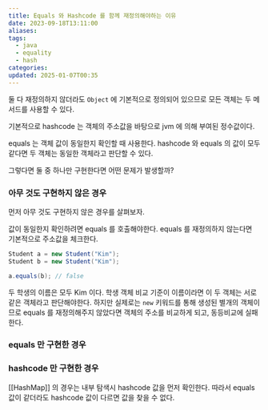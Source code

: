 ```yaml
---
title: Equals 와 Hashcode 를 함께 재정의해야하는 이유
date: 2023-09-18T13:11:00
aliases: 
tags:
  - java
  - equality
  - hash
categories: 
updated: 2025-01-07T00:35
---
```


둘 다 재정의하지 않더라도 `Object` 에 기본적으로 정의되어 있으므로 모든 객체는 두 메서드를 사용할 수 있다.

기본적으로 hashcode 는 객체의 주소값을 바탕으로 jvm 에 의해 부여된 정수값이다.

equals 는 객체 값이 동일한지 확인할 때 사용한다. hashcode 와 equals 의 값이 모두 같다면 두 객체는 동일한 객체라고 판단할 수 있다.

그렇다면 둘 중 하나만 구현한다면 어떤 문제가 발생할까?

### 아무 것도 구현하지 않은 경우

먼저 아무 것도 구현하지 않은 경우를 살펴보자.

값이 동일한지 확인하려면 equals 를 호출해야한다. equals 를 재정의하지 않는다면 기본적으로 주소값을 체크한다.

```java
Student a = new Student("Kim");
Student b = new Student("Kim");

a.equals(b); // false
```

두 학생의 이름은 모두 Kim 이다. 학생 객체 비교 기준이 이름이라면 이 두 객체는 서로 같은 객체라고 판단해야한다. 하지만 실제로는 `new` 키워드를 통해 생성된 별개의 객체이므로 equals 를 재정의해주지 않았다면 객체의 주소를 비교하게 되고, 동등비교에 실패한다.

### equals 만 구현한 경우

### hashcode 만 구현한 경우

[[HashMap]] 의 경우는 내부 탐색시 hashcode 값을 먼저 확인한다. 따라서 equals 값이 같더라도 hashcode 값이 다르면 값을 찾을 수 없다.
